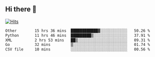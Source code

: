## Hi there 👋

<!--
**alihaqberdi/alihaqberdi** is a ✨ _special_ ✨ repository because its `README.md` (this file) appears on your GitHub profile.

Here are some ideas to get you started:

- 🔭 I’m currently working on ...
- 🌱 I’m currently learning ...
- 👯 I’m looking to collaborate on ...
- 🤔 I’m looking for help with ...
- 💬 Ask me about ...
- 📫 How to reach me: ...
- 😄 Pronouns: ...
- ⚡ Fun fact: ...
-->

[![Hits](https://hits.sh/github.com/alihaqberdi.svg)](https://hits.sh/github.com/alihaqberdi/)

<!--START_SECTION:waka-->

```txt
Other        15 hrs 36 mins  ████████████▓░░░░░░░░░░░░   50.26 %
Python       11 hrs 46 mins  █████████▒░░░░░░░░░░░░░░░   37.91 %
XML          2 hrs 53 mins   ██▒░░░░░░░░░░░░░░░░░░░░░░   09.31 %
Go           32 mins         ▒░░░░░░░░░░░░░░░░░░░░░░░░   01.74 %
CSV file     10 mins         ░░░░░░░░░░░░░░░░░░░░░░░░░   00.56 %
```

<!--END_SECTION:waka-->
